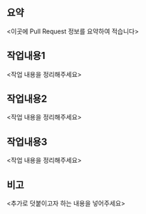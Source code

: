 ## 요약
<이곳에 Pull Request 정보를 요약하여 적습니다>
 
## 작업내용1
<작업 내용을 정리해주세요>

## 작업내용2
<작업 내용을 정리해주세요>

## 작업내용3
<작업 내용을 정리해주세요>
 
## 비고
<추가로 덧붙이고자 하는 내용을 넣어주세요>